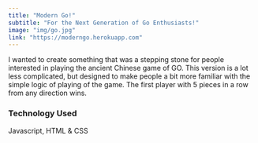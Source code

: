 ```yaml
---
title: "Modern Go!"
subtitle: "For the Next Generation of Go Enthusiasts!"
image: "img/go.jpg"
link: "https://moderngo.herokuapp.com"
---
```


I wanted to create something that was a stepping stone for people interested in playing the ancient Chinese game of GO. This version is a lot less complicated, but designed to make people a bit more familiar with the simple logic of playing of the game. The first player with 5 pieces in a row from any direction wins.

### Technology Used
Javascript, HTML & CSS  